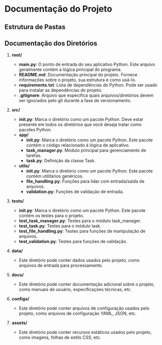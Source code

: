 # Documentação do Projeto

## Estrutura de Pastas


## Documentação dos Diretórios

1. **root/**
    - **main.py**: O ponto de entrada do seu aplicativo Python. Este arquivo geralmente contém a lógica principal do programa.
    - **README.md**: Documentação principal do projeto. Fornece informações sobre o projeto, sua estrutura e como usá-lo.
    - **requirements.txt**: Lista de dependências do Python. Pode ser usado para instalar as dependências do projeto.
    - **.gitignore**: Arquivo que especifica quais arquivos/diretórios devem ser ignorados pelo git durante a fase de versionamento.

2. **src/**
    - **__init__.py**: Marca o diretório como um pacote Python. Deve estar presente em todos os diretórios que você deseja tratar como pacotes Python.
    - **app/**
        - **__init__.py**: Marca o diretório como um pacote Python. Este pacote contém o código relacionado à lógica de aplicativo.
        - **task_manager.py**: Módulo principal para gerenciamento de tarefas.
        - **task.py**: Definição da classe Task.
    - **utils/**
        - **__init__.py**: Marca o diretório como um pacote Python. Este pacote contém utilitários genéricos.
        - **file_handling.py**: Funções para lidar com entrada/saída de arquivos.
        - **validation.py**: Funções de validação de entrada.

3. **tests/**
    - **__init__.py**: Marca o diretório como um pacote Python. Este pacote contém os testes para o projeto.
    - **test_task_manager.py**: Testes para o módulo task_manager.
    - **test_task.py**: Testes para o módulo task.
    - **test_file_handling.py**: Testes para funções de manipulação de arquivos.
    - **test_validation.py**: Testes para funções de validação.

4. **data/**
    - Este diretório pode conter dados usados pelo projeto, como arquivos de entrada para processamento.

5. **docs/**
    - Este diretório pode conter documentação adicional sobre o projeto, como manuais de usuário, especificações técnicas, etc.

6. **configs/**
    - Este diretório pode conter arquivos de configuração usados pelo projeto, como arquivos de configuração YAML, JSON, etc.

7. **assets/**
    - Este diretório pode conter recursos estáticos usados pelo projeto, como imagens, folhas de estilo CSS, etc.
